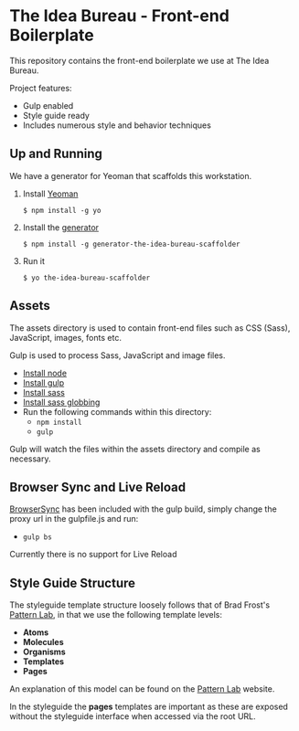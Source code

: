 # The Idea Bureau - Front-end Boilerplate

This repository contains the front-end boilerplate we use at The Idea Bureau.

Project features:

- Gulp enabled
- Style guide ready
- Includes numerous style and behavior techniques

## Up and Running

We have a generator for Yeoman that scaffolds this workstation.

1. Install [Yeoman](http://yeoman.io)

	```
	$ npm install -g yo
	```

2. Install the [generator](https://www.npmjs.com/package/generator-the-idea-bureau-scaffolder)

	```
	$ npm install -g generator-the-idea-bureau-scaffolder
	```

3. Run it

	```
	$ yo the-idea-bureau-scaffolder
	```

## Assets

The assets directory is used to contain front-end files such as CSS (Sass), JavaScript, images, fonts etc.

Gulp is used to process Sass, JavaScript and image files.

- [Install node](http://nodejs.org/download/)
- [Install gulp](https://github.com/gulpjs/gulp/blob/master/docs/getting-started.md)
- [Install sass](http://sass-lang.com/install)
- [Install sass globbing](https://github.com/chriseppstein/sass-globbing)
- Run the following commands within this directory:
  - `npm install`
  - `gulp`

Gulp will watch the files within the assets directory and compile as necessary.

## Browser Sync and Live Reload

[BrowserSync](http://www.browsersync.io/) has been included with the gulp build, simply change the proxy url in the gulpfile.js and run:
-   `gulp bs`

Currently there is no support for Live Reload

## Style Guide Structure

The styleguide template structure loosely follows that of Brad Frost's [Pattern Lab](http://patternlab.io/about.html), in that we use the following template levels:

- **Atoms**
- **Molecules**
- **Organisms**
- **Templates**
- **Pages**

An explanation of this model can be found on the [Pattern Lab](http://patternlab.io/about.html) website.

In the styleguide the **pages** templates are important as these are exposed without the styleguide interface when accessed via the root URL.
